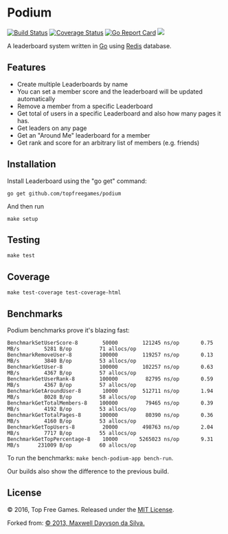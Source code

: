 # Podium

[![Build Status](https://travis-ci.org/topfreegames/podium.svg?branch=master)](https://travis-ci.org/topfreegames/podium)
[![Coverage Status](https://coveralls.io/repos/github/topfreegames/podium/badge.svg?branch=master)](https://coveralls.io/github/topfreegames/podium?branch=master)
[![Go Report Card](https://goreportcard.com/badge/github.com/topfreegames/podium)](https://goreportcard.com/report/github.com/topfreegames/podium)
[![](https://imagelayers.io/badge/tfgco/podium:latest.svg)](https://imagelayers.io/?images=tfgco/podium:latest 'Podium Image Layers')

A leaderboard system written in [Go](http://golang.org/) using [Redis](http://redis.io/) database.

Features
--------

* Create multiple Leaderboards by name
* You can set a member score and the leaderboard will be updated automatically
* Remove a member from a specific Leaderboard
* Get total of users in a specific Leaderboard and also how many pages it has.
* Get leaders on any page
* Get an "Around Me" leaderboard for a member
* Get rank and score for an arbitrary list of members (e.g. friends)

Installation
------------

Install Leaderboard using the "go get" command:

    go get github.com/topfreegames/podium

And then run

    make setup

Testing
-------
    make test

Coverage
---------
    make test-coverage test-coverage-html

Benchmarks
----------

Podium benchmarks prove it's blazing fast:

    BenchmarkSetUserScore-8    	   50000	    121245 ns/op	   0.75 MB/s	    5281 B/op	      71 allocs/op
    BenchmarkRemoveUser-8      	  100000	    119257 ns/op	   0.13 MB/s	    3840 B/op	      53 allocs/op
    BenchmarkGetUser-8         	  100000	    102257 ns/op	   0.63 MB/s	    4367 B/op	      57 allocs/op
    BenchmarkGetUserRank-8     	  100000	     82795 ns/op	   0.59 MB/s	    4367 B/op	      57 allocs/op
    BenchmarkGetAroundUser-8   	   10000	    512711 ns/op	   1.94 MB/s	    8028 B/op	      58 allocs/op
    BenchmarkGetTotalMembers-8 	  100000	     79465 ns/op	   0.39 MB/s	    4192 B/op	      53 allocs/op
    BenchmarkGetTotalPages-8   	  100000	     80390 ns/op	   0.36 MB/s	    4160 B/op	      53 allocs/op
    BenchmarkGetTopUsers-8     	   20000	    498763 ns/op	   2.04 MB/s	    7717 B/op	      55 allocs/op
    BenchmarkGetTopPercentage-8	   10000	   5265023 ns/op	   9.31 MB/s	  231009 B/op	      60 allocs/op

To run the benchmarks: `make bench-podium-app bench-run`.

Our builds also show the difference to the previous build.

License
-------
© 2016, Top Free Games. Released under the [MIT License](LICENSE).

Forked from:
[© 2013, Maxwell Dayvson da Silva.](https://github.com/dayvson/go-leaderboard)
